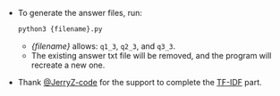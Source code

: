 - To generate the answer files, run:

    ```bash
    python3 {filename}.py
    ```

    - *{filename}* allows: `q1_3`, `q2_3`, and `q3_3`.
    - The existing answer txt file will be removed, and the program will recreate a new one.


- Thank [@JerryZ-code](https://github.com/JerryZ-code) for the support to complete the [TF-IDF](https://github.com/JasonLee925/information-retrieval-practice/blob/master/q2_2.py) part.
